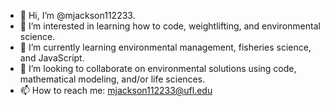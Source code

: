 - 👋 Hi, I’m @mjackson112233.
- 👀 I’m interested in learning how to code, weightlifting, and environmental science.
- 🌱 I’m currently learning environmental management, fisheries science, and JavaScript.
- 💞️ I’m looking to collaborate on environmental solutions using code, mathematical modeling, and/or life sciences.
- 📫 How to reach me: mjackson112233@ufl.edu

